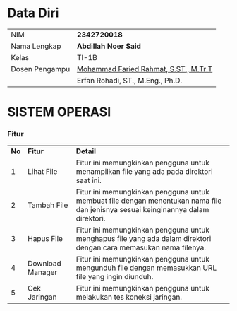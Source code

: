 # Data Diri

|                |                                                                     |
| -------------- | ------------------------------------------------------------------- |
| NIM            | **2342720018**                                                      |
| Nama Lengkap   | **Abdillah Noer Said**                                              |
| Kelas          | TI-1B                                                               |
| Dosen Pengampu | [Mohammad Faried Rahmat, S.ST., M.Tr.T](https://github.com/mrhmt80) |
|                | Erfan Rohadi, ST., M.Eng., Ph.D.                                    |

# SISTEM OPERASI

### Fitur

|        |                       |                                                                                                                                     |
| ------ | --------------------- |  --------------------------------------------------------------------------------------------------------------------------------- |
| **No** | **Fitur**             | **Detail**                                                                                                                         |
| 1      | Lihat File            | Fitur ini memungkinkan pengguna untuk menampilkan file yang ada pada direktori saat ini.                                           |
| 2      | Tambah File           | Fitur ini memungkinkan pengguna untuk membuat file dengan menentukan nama file dan jenisnya sesuai keinginannya dalam direktori.|
| 3      | Hapus File            | Fitur ini memungkinkan pengguna untuk menghapus file yang ada dalam direktori dengan cara memasukan nama filenya.             |
| 4      | Download Manager      | Fitur ini memungkinkan pengguna untuk mengunduh file dengan memasukkan URL file yang ingin diunduh.            |
| 5      | Cek Jaringan          | Fitur ini memungkinkan pengguna untuk melakukan tes koneksi jaringan.                                                             |
